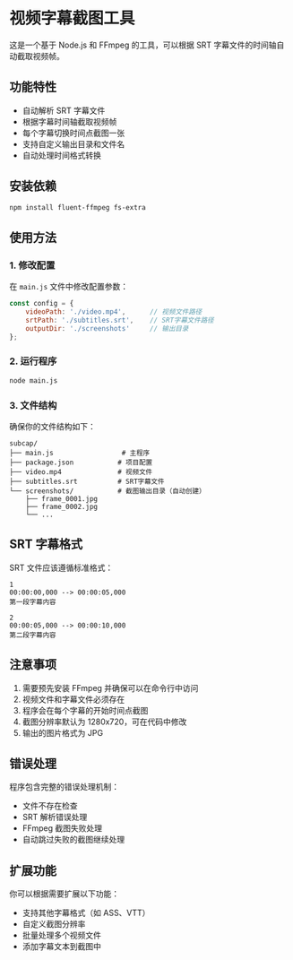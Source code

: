 # 视频字幕截图工具

这是一个基于 Node.js 和 FFmpeg 的工具，可以根据 SRT 字幕文件的时间轴自动截取视频帧。

## 功能特性

- 自动解析 SRT 字幕文件
- 根据字幕时间轴截取视频帧
- 每个字幕切换时间点截图一张
- 支持自定义输出目录和文件名
- 自动处理时间格式转换

## 安装依赖

```bash
npm install fluent-ffmpeg fs-extra
```

## 使用方法

### 1. 修改配置

在 `main.js` 文件中修改配置参数：

```javascript
const config = {
    videoPath: './video.mp4',      // 视频文件路径
    srtPath: './subtitles.srt',    // SRT字幕文件路径
    outputDir: './screenshots'     // 输出目录
};
```

### 2. 运行程序

```bash
node main.js
```

### 3. 文件结构

确保你的文件结构如下：

```
subcap/
├── main.js                 # 主程序
├── package.json           # 项目配置
├── video.mp4              # 视频文件
├── subtitles.srt          # SRT字幕文件
└── screenshots/           # 截图输出目录（自动创建）
    ├── frame_0001.jpg
    ├── frame_0002.jpg
    └── ...
```

## SRT 字幕格式

SRT 文件应该遵循标准格式：

```
1
00:00:00,000 --> 00:00:05,000
第一段字幕内容

2
00:00:05,000 --> 00:00:10,000
第二段字幕内容
```

## 注意事项

1. 需要预先安装 FFmpeg 并确保可以在命令行中访问
2. 视频文件和字幕文件必须存在
3. 程序会在每个字幕的开始时间点截图
4. 截图分辨率默认为 1280x720，可在代码中修改
5. 输出的图片格式为 JPG

## 错误处理

程序包含完整的错误处理机制：
- 文件不存在检查
- SRT 解析错误处理
- FFmpeg 截图失败处理
- 自动跳过失败的截图继续处理

## 扩展功能

你可以根据需要扩展以下功能：
- 支持其他字幕格式（如 ASS、VTT）
- 自定义截图分辨率
- 批量处理多个视频文件
- 添加字幕文本到截图中
